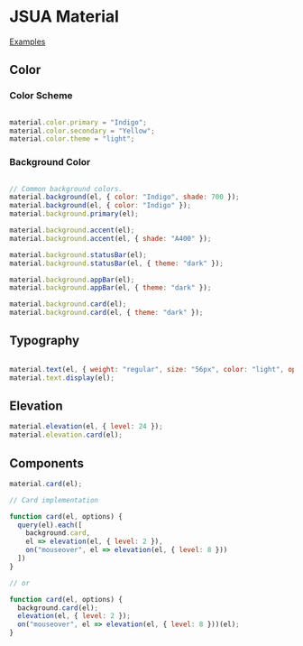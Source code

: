 JSUA Material
=================================================

[Examples](https://johnhowes.github.io/jsua-material/)

Color
-------------------------------------------------

### Color Scheme

```js

material.color.primary = "Indigo";
material.color.secondary = "Yellow";
material.color.theme = "light";

```

### Background Color

```js

// Common background colors.
material.background(el, { color: "Indigo", shade: 700 });
material.background(el, { color: "Indigo" });
material.background.primary(el);

material.background.accent(el);
material.background.accent(el, { shade: "A400" });

material.background.statusBar(el);
material.background.statusBar(el, { theme: "dark" });

material.background.appBar(el);
material.background.appBar(el, { theme: "dark" });

material.background.card(el);
material.background.card(el, { theme: "dark" });

```

<!-- ### Text Color

```js

// Themes
material.textColor(el, { color: "light", opacity: 1 });
material.textColor.light(el);
material.textColor.primary(el); // Based on theme.
material.textColor.secondary(el); // Based on theme.
material.textColor(el, { color: "dark", opacity: .87 });
material.textColor.dark(el);

material.textColor(el, { color: "Red" });

``` -->

Typography
-------------------------------------------------

```js

material.text(el, { weight: "regular", size: "56px", color: "light", opacity: 1 });
material.text.display(el);

```

Elevation
-------------------------------------------------

```js
material.elevation(el, { level: 24 });
material.elevation.card(el);
```

Components
-------------------------------------------------

```js
material.card(el);

// Card implementation

function card(el, options) {
  query(el).each([
    background.card,
    el => elevation(el, { level: 2 }),
    on("mouseover", el => elevation(el, { level: 8 }))
  ])
}

// or

function card(el, options) {
  background.card(el);
  elevation(el, { level: 2 });
  on("mouseover", el => elevation(el, { level: 8 }))(el);
}
```
